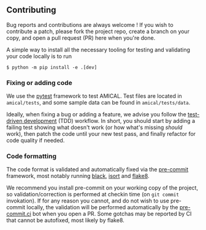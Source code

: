 ## Contributing

Bug reports and contributions are always welcome ! If you wish to contribute a
patch, please fork the project repo, create a branch on your copy, and open a
pull request (PR) here when you're done.

A simple way to install all the necessary tooling for testing and validating
your code locally is to run

```shell
$ python -m pip install -e .[dev]
```
### Fixing or adding code

We use the [pytest](https://pytest.org) framework to test AMICAL. Test files are
located in `amical/tests`, and some sample data can be found in
`amical/tests/data`.

Ideally, when fixing a bug or adding a feature, we advise you follow the
[test-driven development](https://en.wikipedia.org/wiki/Test-driven_development)
(TDD) workflow. In short, you should start by adding a failing test showing what
doesn't work (or how what's missing _should_ work), then patch the code until
your new test pass, and finally refactor for code quality if needed.

### Code formatting

The code format is validated and automatically fixed via the
[pre-commit](https://pre-commit.com) framework, most notably running
[black](https://black.readthedocs.io/en/stable/),
[isort](https://pycqa.github.io/isort/) and
[flake8](https://flake8.pycqa.org/en/latest/).

We recommend you install pre-commit on your working copy of the project, so
validation/correction is performed at checkin time (on `git commit` invokation).
If for any reason you cannot, and do not wish to use pre-commit locally, the
validation will be performed automatically by the
[pre-commit.ci](https://pre-commit.ci) bot when you open a PR. Some gotchas may
be reported by CI that cannot be autofixed, most likely by flake8.
